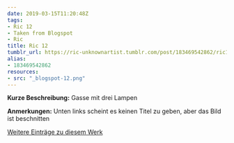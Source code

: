 ```yaml
---
date: 2019-03-15T11:20:48Z
tags:
- Ric 12
- Taken from Blogspot
- Ric
title: Ric 12
tumblr_url: https://ric-unknownartist.tumblr.com/post/183469542862/ric12
alias:
- 183469542862
resources:
- src: "_blogspot-12.png"
---
```


**Kurze Beschreibung:** Gasse mit drei Lampen

**Anmerkungen:** Unten links scheint es keinen Titel zu geben, aber das Bild ist beschnitten

[Weitere Einträge zu diesem Werk](/tags/Ric-12)
